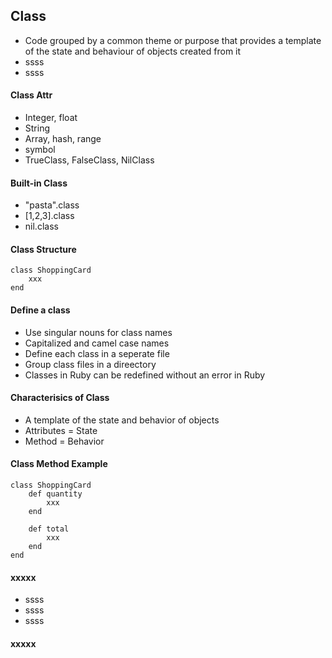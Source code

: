 ## Class

* Code grouped by a common theme or purpose that provides a template of the state and behaviour of objects created from it
* ssss
* ssss

#### Class Attr

* Integer, float
* String
* Array, hash, range 
* symbol
* TrueClass, FalseClass, NilClass


#### Built-in Class

* "pasta".class
* [1,2,3].class
* nil.class

#### Class Structure

```
class ShoppingCard 
    xxx
end 
```

#### Define a class

* Use singular nouns for class names
* Capitalized and camel case names
* Define each class in a seperate file
* Group class files in a direectory
* Classes in Ruby can be redefined without an error in Ruby

#### Characterisics of Class

* A template of the state and behavior of objects
* Attributes = State
* Method = Behavior

#### Class Method Example

```
class ShoppingCard 
    def quantity
        xxx
    end 

    def total
        xxx 
    end 
end 
```

#### xxxxx

* ssss
* ssss
* ssss

#### xxxxx
